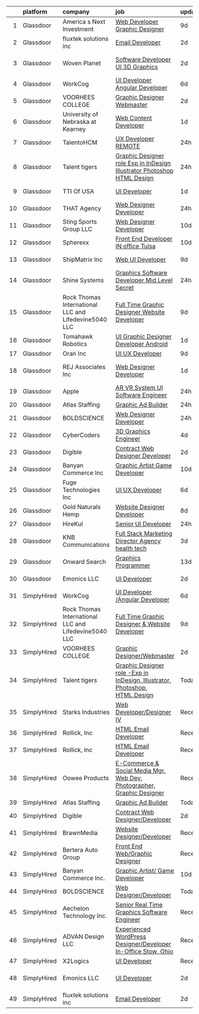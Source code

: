 

|    | platform    | company                                              | job                                                                                                                                                                                                                                                                                                                                                                                                                                                                                                                                                                                                                                                                                                                                                                                                                                                                                                                                                                                                                                                                                                                                                                                                                                                                                                                                                                                     | update_time   | location                  |
|---:|:------------|:-----------------------------------------------------|:----------------------------------------------------------------------------------------------------------------------------------------------------------------------------------------------------------------------------------------------------------------------------------------------------------------------------------------------------------------------------------------------------------------------------------------------------------------------------------------------------------------------------------------------------------------------------------------------------------------------------------------------------------------------------------------------------------------------------------------------------------------------------------------------------------------------------------------------------------------------------------------------------------------------------------------------------------------------------------------------------------------------------------------------------------------------------------------------------------------------------------------------------------------------------------------------------------------------------------------------------------------------------------------------------------------------------------------------------------------------------------------|:--------------|:--------------------------|
|  1 | Glassdoor   | America s Next Investment                            | [Web Developer Graphic Designer](https://www.glassdoor.com/partner/jobListing.htm?pos=130&ao=1136043&s=58&guid=00000181dc961096bb8f85191fb25c07&src=GD_JOB_AD&t=SR&vt=w&ea=1&cs=1_0e9745ac&cb=1657263231625&jobListingId=1007969052362&jrtk=3-0-1g7e9c463jrr7801-1g7e9c46m209q000-15293c02f9839a60-)                                                                                                                                                                                                                                                                                                                                                                                                                                                                                                                                                                                                                                                                                                                                                                                                                                                                                                                                                                                                                                                                                    | 9d            | Woodland Hills, CA        |
|  2 | Glassdoor   | fluxtek solutions inc                                | [Email Developer](https://www.glassdoor.com/partner/jobListing.htm?pos=113&ao=1136043&s=58&guid=00000181dc961096bb8f85191fb25c07&src=GD_JOB_AD&t=SR&vt=w&ea=1&cs=1_2e382cf7&cb=1657263231624&jobListingId=1007984862555&jrtk=3-0-1g7e9c463jrr7801-1g7e9c46m209q000-1c6e3ef8f3a17f53-)                                                                                                                                                                                                                                                                                                                                                                                                                                                                                                                                                                                                                                                                                                                                                                                                                                                                                                                                                                                                                                                                                                   | 2d            | Remote                    |
|  3 | Glassdoor   | Woven Planet                                         | [Software Developer  UI 3D Graphics ](https://www.glassdoor.com/partner/jobListing.htm?pos=104&ao=1110586&s=58&guid=00000181dc961096bb8f85191fb25c07&src=GD_JOB_AD&t=SR&vt=w&ea=1&cs=1_741bcfe8&cb=1657263231623&jobListingId=1007986416991&cpc=009A9C8147DF705D&jrtk=3-0-1g7e9c463jrr7801-1g7e9c46m209q000-45e24007f5f1396f--6NYlbfkN0DSgjPPcnEdvoK3uuxfISLALE6pB1FR7YSHOr_tSg5_QCn410VK5Ds4sai37YL-FnFSoIZqvE9RVYgU4zL2mlfJ_uFXv9xCsapT1JUXc56Sf65AsmN7g1lfrJd60L6aU9d3gZIf_D8CIwL1yA069_Fo_jYKHls2jd_9vSYBSvU59-ydQFe80vLvJmedMAnpaEIIlMx8OKZifPVLsbteqAa2JypQEopaalkeQEz8SXsq6nDUwMHy_aNWf_89iCJi4IxxIrp-gTRbADNZZR-xVaUK1grxgZa3yYvGubxcP32J-n7gbVrIL0pi5H2jSB3w9nkpQXqqhIYgxKg0WPBOR0UJ-3mkGiMX8zOpg_vep8EqucnPUE-QdI4cJGI8EDKp1iEJGLpKepHjxrGn3LK4yigQR0sIMRDZ2gWqx4C-LL9vClKw-6cXGTpmmrtyWuHGtpa1-0L-tSTM93PCiO8Eu_80Gl9BLj8KB_SRTAz3vInki38lww5xx9YNGSmza4EY1wusXy3zixF-7njKyVePGfjHTzMPPM9HjIkbL66M9Vt1TmDOnLgs1Uq1ge7ld4EvwDFNsqdAK3wekA%3D%3D)                                                                                                                                                                                                                                                                                                                                                                                                                              | 2d            | San Francisco, CA         |
|  4 | Glassdoor   | WorkCog                                              | [UI Developer  Angular Developer](https://www.glassdoor.com/partner/jobListing.htm?pos=118&ao=1136043&s=58&guid=00000181dc961096bb8f85191fb25c07&src=GD_JOB_AD&t=SR&vt=w&ea=1&cs=1_283d000f&cb=1657263231624&jobListingId=1007977643504&jrtk=3-0-1g7e9c463jrr7801-1g7e9c46m209q000-2ad74ce8e4763187-)                                                                                                                                                                                                                                                                                                                                                                                                                                                                                                                                                                                                                                                                                                                                                                                                                                                                                                                                                                                                                                                                                   | 6d            | New York, NY              |
|  5 | Glassdoor   | VOORHEES COLLEGE                                     | [Graphic Designer Webmaster](https://www.glassdoor.com/partner/jobListing.htm?pos=124&ao=1136043&s=58&guid=00000181dc961096bb8f85191fb25c07&src=GD_JOB_AD&t=SR&vt=w&ea=1&cs=1_1746b8df&cb=1657263231624&jobListingId=1007984893908&jrtk=3-0-1g7e9c463jrr7801-1g7e9c46m209q000-1f7432b2462905d6-)                                                                                                                                                                                                                                                                                                                                                                                                                                                                                                                                                                                                                                                                                                                                                                                                                                                                                                                                                                                                                                                                                        | 2d            | Denmark, SC               |
|  6 | Glassdoor   | University of Nebraska at Kearney                    | [Web Content Developer](https://www.glassdoor.com/partner/jobListing.htm?pos=125&ao=1136043&s=58&guid=00000181dc961096bb8f85191fb25c07&src=GD_JOB_AD&t=SR&vt=w&cs=1_6d2a1b11&cb=1657263231624&jobListingId=1007987205687&jrtk=3-0-1g7e9c463jrr7801-1g7e9c46m209q000-2cb69be1da2357df-)                                                                                                                                                                                                                                                                                                                                                                                                                                                                                                                                                                                                                                                                                                                                                                                                                                                                                                                                                                                                                                                                                                  | 1d            | Kearney, NE               |
|  7 | Glassdoor   | TalentoHCM                                           | [UX Developer   REMOTE](https://www.glassdoor.com/partner/jobListing.htm?pos=110&ao=1110586&s=58&guid=00000181dc961096bb8f85191fb25c07&src=GD_JOB_AD&t=SR&vt=w&ea=1&cs=1_a9de4a9f&cb=1657263231624&jobListingId=1007990640377&cpc=47CFDC01B3F81FAC&jrtk=3-0-1g7e9c463jrr7801-1g7e9c46m209q000-69e601a1d98ac21e--6NYlbfkN0C_SycDmnNWjSnOfNojf-KZh-yXpPzkmZZ6wpMZhR9zB5dLKAJ7UQnWo9NBJTHUaTPuSHqOCgApo8QdfvrvjzZn0SI-ozTqJGpGWm-40dkSe3zrAjRr0NeVOoRed2eJOzPg5ROAdxliPxET-QtF9Q93RXmpYHYavfyElHgpJ9HOeOB8uFIsQf0hj31GngLtuonB5FPat4wKRIY2zvHDGo7PzWSz1UaJoABKDQQ5OzKzrO593_sUK0WHdB7Pihr_QnwShJqNmu0NNFHgs7EtSJ_nY99JAXNknq4CvAWiuDtr5URHW8svbKAkoNO0GSAY7hwl5EGg9-mgG8ML-OwWsj35efNCcgl4KiyTw02xOqTXUYnumsK_yorUBZxS2ApfxeXhNhYvAAbuvivVYFIpv5KeKWELmLKP5ff-VYrm4o6YvZ5TJm6R2SdR_v_6XgmOylp1TMiN8_jORGf8zJrIXP4XY-76cRgJhtrQh7qPYewc1Bkj5l7Zu5XfmHgBFTr9uMmaTVscMn8-9-tVHm59J9_c1iRkhxhV6QQ0jcRy7Y2kvorGIv9K03Tkdrvu_99D4DT0-awo0bH_CuGh3-oQYiOnhEKS8bZ3puw%3D)                                                                                                                                                                                                                                                                                                                                                                                                                          | 24h           | Tysons Corner, VA         |
|  8 | Glassdoor   | Talent tigers                                        | [Graphic Designer role  Exp in InDesign  Illustrator  Photoshop  HTML Design](https://www.glassdoor.com/partner/jobListing.htm?pos=121&ao=1136043&s=58&guid=00000181dc961096bb8f85191fb25c07&src=GD_JOB_AD&t=SR&vt=w&ea=1&cs=1_2c7e8ff9&cb=1657263231624&jobListingId=1007990134344&jrtk=3-0-1g7e9c463jrr7801-1g7e9c46m209q000-50063685c46a7384-)                                                                                                                                                                                                                                                                                                                                                                                                                                                                                                                                                                                                                                                                                                                                                                                                                                                                                                                                                                                                                                       | 24h           | New York, NY              |
|  9 | Glassdoor   | TTI Of USA                                           | [UI Developer](https://www.glassdoor.com/partner/jobListing.htm?pos=119&ao=1136043&s=58&guid=00000181dc961096bb8f85191fb25c07&src=GD_JOB_AD&t=SR&vt=w&ea=1&cs=1_af526983&cb=1657263231624&jobListingId=1007987941680&jrtk=3-0-1g7e9c463jrr7801-1g7e9c46m209q000-f004cfedb30791a0-)                                                                                                                                                                                                                                                                                                                                                                                                                                                                                                                                                                                                                                                                                                                                                                                                                                                                                                                                                                                                                                                                                                      | 1d            | New York, NY              |
| 10 | Glassdoor   | THAT Agency                                          | [Web Designer Developer](https://www.glassdoor.com/partner/jobListing.htm?pos=106&ao=1110586&s=58&guid=00000181dc961096bb8f85191fb25c07&src=GD_JOB_AD&t=SR&vt=w&ea=1&cs=1_668dba20&cb=1657263231623&jobListingId=1007990020797&cpc=9C2286EA3771AAF6&jrtk=3-0-1g7e9c463jrr7801-1g7e9c46m209q000-0c50c41ba30ab75e--6NYlbfkN0CNPXhQHeQmpFLG1zbnVry6FDwS6k36Zx3mOturxRE7VTwd-PHBCgegvK6MSUCpLPNO5VeDiSWy4Jg_X4vF36py9cvxKfHCa3YoYBIzWKw3WHI5I-J9NyizVTVDg5tcklXjn-A-4m5usbuY75GunOoLcnQEC6itfPuGb4uBUW9zcmWdS5i-3rDgLi_VQXhNEa8VGOA9_x1t5aJ0ZvdVmBJ71N-DwTAbIefEc8-wO8wnZLaN25hgp2wm152ONy8p5mA5HzpFdMU9GLXbYClwZzizcp5GRwd6VtuodGJFh7CV5QGHlJZCm2gNv63WXUxiOzyFgL9oh1Uve5d6Bc9DmIclDKMc5pJFi8jUzRk1VAIqht01c_5tszU1xCDjRhKCEC31LQ9iOK3IeV7MBASH0yKqIAji4f9sPgAQdLuNSLzIa-yRvihoSBNaV2U2fmgH0ewnsBJplQ8BlJzmgioBQ6WS5GKNZBbMJiDF1cn9BIJ4B6utlKmIvFq6BafcPA1Hlcg%3D)                                                                                                                                                                                                                                                                                                                                                                                                                                                                                                                         | 24h           | West Palm Beach, FL       |
| 11 | Glassdoor   | Sting Sports Group  LLC                              | [Web Designer Developer](https://www.glassdoor.com/partner/jobListing.htm?pos=129&ao=1136043&s=58&guid=00000181dc961096bb8f85191fb25c07&src=GD_JOB_AD&t=SR&vt=w&ea=1&cs=1_cd1ef729&cb=1657263231625&jobListingId=1007965945473&jrtk=3-0-1g7e9c463jrr7801-1g7e9c46m209q000-7aa6ed2c7a1666f9-)                                                                                                                                                                                                                                                                                                                                                                                                                                                                                                                                                                                                                                                                                                                                                                                                                                                                                                                                                                                                                                                                                            | 10d           | Addison, TX               |
| 12 | Glassdoor   | Spherexx                                             | [Front End Developer  IN office Tulsa ](https://www.glassdoor.com/partner/jobListing.htm?pos=105&ao=1110586&s=58&guid=00000181dc961096bb8f85191fb25c07&src=GD_JOB_AD&t=SR&vt=w&ea=1&cs=1_deae4a80&cb=1657263231623&jobListingId=1007967703895&cpc=BFE8C4BF51BDD557&jrtk=3-0-1g7e9c463jrr7801-1g7e9c46m209q000-5d316a317d99e572--6NYlbfkN0Ar-b2sXLjCP4QY-szYbWhNBx72unLQTg-omuslU3R7RiSpzM09c9Orffht-Gj-hnH_uTkfT51HQvYcLvXpnkArRfp0bPsP2LI5SsPyTMU-g-jlq0rLNG2PNa85R8osYqJV8ne3JWbfOEqCHmeQXuVLEv3uyCJ9x5vuz5BzQb5vs-2StGOZXrMMAaqkqFlZrxJqlHy-veCVmW9Dm9KkSn4GVdYESHKMsNlzbE8BgIsjDosOAL4S8-WmUxKHg53d1--lq4KhlTq-6vNWLcxnLwDev2VFsNlCfSQp2jzXrkXCKS0k4Y6awR6RTNGXRXtMNY0fCpUrvIn7VuAkerLKAg9CIuBA9Jx0XfN5RvDolVfjCEaSQdS49WjLAtABjkWqVEfJgvGQ_zFtH1JuXsc_eSWCnsIaCn5tuJ2L8ojK-ZZm19kx2Gzl7wBUz4TmQ-5SLVBTz-U-IVAmw4eRI1PMgztTQJQwot9sSdfoG4KzJuDbx_0iWSL4Lie8_viC7CoDX6O_WuuSaAOP5s4n9wQ6le5JCnD3LQMALH-sbRWogvEybW_an17aOre9eep01swIg5HSmK93_GjOrUBavVO-5UVcjZKgci2BKk161MoDFEz-XuHfcsbt8rminGU0FM_g1N9gyIHkQDmmMY_qlT7vZia1wRbUNZWKX3p1Bf4D9_JobDYrSVqw9LO2Ynl8DdugJS2a7ZlzEKoDWWnJymFBzaVLtnDxlgpigYAQKq6LS4-O0pnJ6Pt4j7FqWJmGDpJ9oO-WbG7yE1JX4Paz9hJbx6E8)                                                                                                                                                                                                                        | 10d           | Tulsa, OK                 |
| 13 | Glassdoor   | ShipMatrix  Inc                                      | [Web UI Developer](https://www.glassdoor.com/partner/jobListing.htm?pos=103&ao=1110586&s=58&guid=00000181dc961096bb8f85191fb25c07&src=GD_JOB_AD&t=SR&vt=w&ea=1&cs=1_b025a012&cb=1657263231622&jobListingId=1007968870254&cpc=DFCAFF9DFE7B86C3&jrtk=3-0-1g7e9c463jrr7801-1g7e9c46m209q000-924fb4dbaa3a8d03--6NYlbfkN0DfhRLDY5E7BVY3xhBTAobuSaZ3WR2SqAJ-w4NHeQGDZ5-qCH-7Fb5kOPeKnefxrBeEmjDoS5MqNCKV-VhCLRI1Y92tyhK2mKbJ04gWByCnTafV7yeEquKDKhIw4VEaidx6yw2PFVd1L8vwKVhg-shhE8QKY7wcez-PsV6cmZwn60eQrpiq-g_sSGWqnYZNn_ku-CEoDJnxsfhI7ME_lRxBjd6dZzcf6ytwTFLDbZrADGKYri3SpR0tkOWyYep0N_uqYltSdi8ZJAexE59pgtguYMXMUlT6MiA1qSUwqK15LFQmcl24Dlabx3qCQkuR3W6undbHGta-5g8uSk-wyt12OVJ2606gafuNMN-xWRdp1i4iBwSihxfsgiPAPg07GYjbXu2XoF9l8gdxwNr6XXEqJIN_3l2K5YMIXC38aD5u37ZkpxOukXbdsCiTlBGYgSi-uUoEgmcp5zn8B9L4TJcEe9STCKFsWLth-g56yuvvRytM4KqA85bPnkzAfrdgNC8%3D)                                                                                                                                                                                                                                                                                                                                                                                                                                                                                                                               | 9d            | Cranberry Twp, PA         |
| 14 | Glassdoor   | Shine Systems                                        | [Graphics Software Developer  Mid Level   Secret ](https://www.glassdoor.com/partner/jobListing.htm?pos=127&ao=1136043&s=58&guid=00000181dc961096bb8f85191fb25c07&src=GD_JOB_AD&t=SR&vt=w&cs=1_193d7979&cb=1657263231624&jobListingId=1007991168901&jrtk=3-0-1g7e9c463jrr7801-1g7e9c46m209q000-8b16fb561dcdfd87-)                                                                                                                                                                                                                                                                                                                                                                                                                                                                                                                                                                                                                                                                                                                                                                                                                                                                                                                                                                                                                                                                       | 24h           | Bethesda, MD              |
| 15 | Glassdoor   | Rock Thomas International LLC and Lifedevine5040 LLC | [Full Time Graphic Designer   Website Developer](https://www.glassdoor.com/partner/jobListing.htm?pos=116&ao=1136043&s=58&guid=00000181dc961096bb8f85191fb25c07&src=GD_JOB_AD&t=SR&vt=w&ea=1&cs=1_95661ee0&cb=1657263231624&jobListingId=1007969293875&jrtk=3-0-1g7e9c463jrr7801-1g7e9c46m209q000-fd15af229bac0b59-)                                                                                                                                                                                                                                                                                                                                                                                                                                                                                                                                                                                                                                                                                                                                                                                                                                                                                                                                                                                                                                                                    | 9d            | Phoenix, AZ               |
| 16 | Glassdoor   | Tomahawk Robotics                                    | [UI Graphic Designer   Developer   Android](https://www.glassdoor.com/partner/jobListing.htm?pos=123&ao=1136043&s=58&guid=00000181dc961096bb8f85191fb25c07&src=GD_JOB_AD&t=SR&vt=w&cs=1_96041fb5&cb=1657263231624&jobListingId=1007987909615&jrtk=3-0-1g7e9c463jrr7801-1g7e9c46m209q000-c34eabe0f6683d95-)                                                                                                                                                                                                                                                                                                                                                                                                                                                                                                                                                                                                                                                                                                                                                                                                                                                                                                                                                                                                                                                                              | 1d            | Melbourne, FL             |
| 17 | Glassdoor   | Oran Inc                                             | [UI UX Developer](https://www.glassdoor.com/partner/jobListing.htm?pos=128&ao=1136043&s=58&guid=00000181dc961096bb8f85191fb25c07&src=GD_JOB_AD&t=SR&vt=w&ea=1&cs=1_16b0c85a&cb=1657263231624&jobListingId=1007968707326&jrtk=3-0-1g7e9c463jrr7801-1g7e9c46m209q000-eb787d74f9429648-)                                                                                                                                                                                                                                                                                                                                                                                                                                                                                                                                                                                                                                                                                                                                                                                                                                                                                                                                                                                                                                                                                                   | 9d            | Remote                    |
| 18 | Glassdoor   | REJ   Associates  Inc                                | [Web Designer Developer](https://www.glassdoor.com/partner/jobListing.htm?pos=107&ao=1110586&s=58&guid=00000181dc961096bb8f85191fb25c07&src=GD_JOB_AD&t=SR&vt=w&ea=1&cs=1_e0c42f58&cb=1657263231623&jobListingId=1007988000128&cpc=FA84DF7EA1EC2398&jrtk=3-0-1g7e9c463jrr7801-1g7e9c46m209q000-052e4508faa82851--6NYlbfkN0AF_bfm7gzr-f4HtFIOaurJ6VoJjpjfwwjpbPTStdJTja__rm5RFnvmIqP4IgP5Pe_UU-mMrW9psE_3WYuQ8Ej17TjZ_ZnA4Ef1kqQtaP5Yhw0aYQ7OXMBUsZ5R6ikwFO_ZxKqfT8jnjqHckvi7M8tWk6QVmuJpZbrDpHBnb4jmRTPIj_Jz4SB2dieVRmJsAOkanU-w_akgvXWjb6jecSLpgNNrnbLeJC1YZ4jnsqnIRFIFzpKEqV8i_f_zmMMJ-MCkR6AbcV_yzhQBV5TiR1uCighlmFuAqcBUG3GWpLyUZOLv0J0q2wfgSst55avNAHsMvsDbn2P1TYiT3qdpOo7hX4tpSfTbVr4BcoUNTNhY-js6qOh6xloPAeYmG7313kJBH5vlEHR7Q_o10dKA3rl-tBAUb8pTzLhubq__gVkDWQY8Wfd195OIDdK1GEKWGt6clWbzMADmmW1MEkYXctTJEl2MNInpX0EMQvNzol_rddSvim0usvLNYqmJ_PRiu_M%3D)                                                                                                                                                                                                                                                                                                                                                                                                                                                                                                                         | 1d            | Fort Meade, MD            |
| 19 | Glassdoor   | Apple                                                | [AR VR System UI Software Engineer](https://www.glassdoor.com/partner/jobListing.htm?pos=111&ao=1110586&s=58&guid=00000181dc961096bb8f85191fb25c07&src=GD_JOB_AD&t=SR&vt=w&cs=1_15f96b65&cb=1657263231623&jobListingId=1007991589296&cpc=8795CF9063CD573D&jrtk=3-0-1g7e9c463jrr7801-1g7e9c46m209q000-652991a7179cb0de--6NYlbfkN0BvKrLyj5gPmtZO9T8euul8TCxuuKNOtzRJOomxnwSEodTz2Bc-sPZlbtkML8D-m4o5erAmOVVvl3jp6Lwco6ZMzyxtnbkZXt95sO1uCAxOjAKo55iJsFeZcr0FwFaEe0LUYuFp1JsQ9gVUVVR1ezUuEFK6c9ug_jJECZdzrMv-FK5pz4wIEC0Ssl3FqtBTefe_1--bgBRHINrnzyu4GabHBOfqKIAHYiDddD22wKvIC4MgC1k3RgP5f3uR2YGRlha5X9C4rCYsWd1R4_102NXu0qMpTSwURZpNItuHyhq6KMojvhqByHwt3xKUWMTO_VK2RIywRCMGoD_cpp3uGFbJmaGy3L0GCPbuaxpF5HzAoxeIA0Agvnp9WJxoGQuro4wbYYjzt3hv8SxxGy4l56ZBA1aVzvms4dIcm6yYH1IB-yR8mYRLk5L7Kmie0bb8ICvBu33eBTfSxIrc19PCJBUxDy9Sk_3GoHD2_ehX2kj6ZlS3X4aZ6CQI7_Xkb5aJj0_sxlFoAwl1KpZPrIZfcxrz2VWvVAEhZ1y9UTXpbZKFzFWYa-dsvJvvj7dAqcKLqwr61SWkyKNGhV5QyyukgdrKOCBWhPw5VsTws6VQlfulpk7-GMjTy52ojBaqTkpMay5abOCQ_oGYi4YE4BWo_FUmzaY1VO9tNEutS2XE7TQhQz-Z2RcIXH8tw93xOOCnAaWdCuou5ZWtt3zne_rjPIHKiP384GcqVUZ64Ra4g5T-81tkDE_bMJCqTsAPRwq5acYAWPKigOpM1Ows98LkXA-j01P8lkr_KjZBJshxa0bZaH2iOGzwG-3aSqidNw-xqZpQwrZFWXgQAxvI97I4faomb1ILFvB9-ZuKe6o5WGEq_GoauREfiRv_GifmCE_AcglJYn6CJWJEml9Pd2F38zYcp1oJMPu87IbdvbdHl44S2XUln10HZpsIY0989nJeRNBgkLA6mr0P-QXYXKZyOYm_)                                 | 24h           | Boulder, CO               |
| 20 | Glassdoor   | Atlas Staffing                                       | [Graphic Ad Builder](https://www.glassdoor.com/partner/jobListing.htm?pos=102&ao=1110586&s=58&guid=00000181dc961096bb8f85191fb25c07&src=GD_JOB_AD&t=SR&vt=w&ea=1&cs=1_05a64d35&cb=1657263231622&jobListingId=1007990574758&cpc=39EF89E0C6A5CFA2&jrtk=3-0-1g7e9c463jrr7801-1g7e9c46m209q000-04ee8cc85032513c--6NYlbfkN0CeLFAsULLhH0_ina76aVyMvKfUXDe-XGjHzwH1tIT6X9vXuPQV95L5oS-GN_E2U7b-0CCK9FzCqbZNpjl7u2GLyuRkfHMpnyzx6RB_YOOoyl9PuBG8249fNab2kEnLQI9LI8nosJbJPIuDji53wL4xYQb1bC9y10RxJiLzspbfhBoIYkAT3sV-7S2T9CKxsY6zCSSDWBYqox3x3_9pA0rVRWxq_27ysIkTDGCqYKariQjcAuA28zxe32X23lDnxrmWKiR1fBWhIfiQwdwsO0e7PJ-W1F5xWidMMA9xliIf39vWsta2ZSLblWCJzQ9AurIcqseHUE5K9xzwr8oIEJPQUzG-j0JsPTUICGxQCcCfRSxuUu51KHMGpapTRB2F685BI4myNR2uSA5_qTgFz49mPE1pesxYAA9IwmhxyL9u7gkKxzEzLNjdCZ1LvtvFSsZuyLLb7ASEl-duGOW-yS7cbtsISVWTLo_0FJK4YDiHmf-UGMW18oM0HXyntd3iVjakNJoX_e_Af8ELtGdmmYZwfckJ-Rxrpf8%3D)                                                                                                                                                                                                                                                                                                                                                                                                                                                                                             | 24h           | Boise, ID                 |
| 21 | Glassdoor   | BOLDSCIENCE                                          | [Web Designer Developer](https://www.glassdoor.com/partner/jobListing.htm?pos=117&ao=1136043&s=58&guid=00000181dc961096bb8f85191fb25c07&src=GD_JOB_AD&t=SR&vt=w&ea=1&cs=1_4a5e18f3&cb=1657263231624&jobListingId=1007990262833&jrtk=3-0-1g7e9c463jrr7801-1g7e9c46m209q000-9b582723f68ecd53-)                                                                                                                                                                                                                                                                                                                                                                                                                                                                                                                                                                                                                                                                                                                                                                                                                                                                                                                                                                                                                                                                                            | 24h           | Remote                    |
| 22 | Glassdoor   | CyberCoders                                          | [3D Graphics Engineer](https://www.glassdoor.com/partner/jobListing.htm?pos=112&ao=1110586&s=58&guid=00000181dc961096bb8f85191fb25c07&src=GD_JOB_AD&t=SR&vt=w&ea=1&cs=1_16b75258&cb=1657263231624&jobListingId=1007979947791&cpc=451933188B21919D&jrtk=3-0-1g7e9c463jrr7801-1g7e9c46m209q000-e5bbd8f5ecac835e--6NYlbfkN0CpFJQzrgRR8WqXWK1qKKEqALWJw739KlKqr2H-MSI4eoBlI4EFrmor2FYZMP3muM3crcIxY9HAJzc6szcLT7ISUl_hnJF9yTOlM-vLv3EaYi_2NP5n3o_U0Lc3H8g-Roi3fGQHOWmfBtBCkPtlHFUM_0i8nqU8mPTgVHC1Kit_TiQNCfw2-5_ZA_4SFu-ayclXBwFNnxCzi82SghHzJ7PzKmaV3qCmisnNKulfsIXjjNDg7_6v16spBbUm3gO3lCajza9r17iIUfRArix5S6LDbna9OvFExrit9fI6MbqrgjU_lJvKh6gnMZmx0a7U09UqRCDpduITipbdoiCS7DIBbcTDTGAJijR2j262wDtBMHVL_ZDJSEwQrqlRPtvh17GSDoiKtNKAkLf4kTXyds_D70VMnITxD-0jHk-STGE29cc285ssmI7UZ38F7LnJoYl7XbOqQ0T0sOlajAhBl1thfNW5KhXQUbg3U_LQ6gXsrcUiEvKB92mUjlBok_t7EUFV2Nb8GLC4njeE835qw5eD6fbIB5lN0xk90om1OejTPCKgZxJ91XpCZrAm9IUFd9PcjKu0aqbj7zkK4MagYVt29w-nn75piLG-d3ArdO5--AiPdY8iFdiS0KmIMtU5aD3J4cEIojyyQMedjpt7fgMcU4Om2dV0NUhxAehWJ4VQrh26H1XRFCuiI_yGPSrIKPzEbCPIr7M2NBWLC9wHLSKFd1nKPnlMTuefOwSM_l7qH3UPqtZd43c8ntHjsPLQuYIBWgbiTNW2n0UIzxVDMTSgq32ey97rUHdIr615VNSvEEZm_VLCRwpj2I89kq_sBTBkeqCdE1cBHdKin0O2GHXMucdNCIaxal02K4YaP3zsnUWCiOJNRaQPW1agZQhcXB85HpQGhXkWK6XvjSV46klJS16yq7DFkoNr9iDNu2RUBx3_FFGbBMRES7zvi2jQj5P9W6JcMM-NowkaGVRoeUHRSRsiXDkdQebaJQ3V6wK0Fw%3D%3D)             | 4d            | Redwood City, CA          |
| 23 | Glassdoor   | Digible                                              | [Contract Web Designer Developer](https://www.glassdoor.com/partner/jobListing.htm?pos=122&ao=1136043&s=58&guid=00000181dc961096bb8f85191fb25c07&src=GD_JOB_AD&t=SR&vt=w&ea=1&cs=1_e65b328a&cb=1657263231624&jobListingId=1007986118313&jrtk=3-0-1g7e9c463jrr7801-1g7e9c46m209q000-e318e2dbc3f9b5b6-)                                                                                                                                                                                                                                                                                                                                                                                                                                                                                                                                                                                                                                                                                                                                                                                                                                                                                                                                                                                                                                                                                   | 2d            | Denver, CO                |
| 24 | Glassdoor   | Banyan Commerce Inc                                  | [Graphic Artist  Game Developer](https://www.glassdoor.com/partner/jobListing.htm?pos=101&ao=1110586&s=58&guid=00000181dc961096bb8f85191fb25c07&src=GD_JOB_AD&t=SR&vt=w&ea=1&cs=1_a0112084&cb=1657263231622&jobListingId=1007966212509&cpc=320F474EFE2ECF9F&jrtk=3-0-1g7e9c463jrr7801-1g7e9c46m209q000-197112c6e9a1d03a--6NYlbfkN0AJ9YajiwAf1_6xm8q8dI6Igxc08os5d78_r09uaRSAcwDDgENtzZlxIlgk5fZjk8b79_cvS0WPZXWA0PDif8QNjHVJWJ1bgmPXMRZRJN5Fx6aA07oco2YrbnfK_Y3t74HhDjPSMiooXeCJjtqQHEKI3sRU6U3ANILjFi8teRAqs0OBy6B1j9HqNJYR5DHVCQ9541QsKRUAwT97OWuKeckHdgRc3kFYnlp2AAY0cE6BfedH4BMslovc2rRA2Jr5bHv-Lu1h2JtGGKT3Y1kDiGloUs3UUWhP-AFBxxDq_GUuhzDMceN0la1u7l89dN0ExfADUnf-X2aRBDkGpSKduDJSdsqZq9UwqdwSEF8T_ycRVW79z7J2lZm2JWOH3_LfvMc-1FrdzSJxN0xDP4D12Axzc7xP4nQJg2yHCd0ns897IUc97McWrJA44jTE00phIiZ4qGvoYJqRG6K77TfaQ0MNHGgAgnmndMWLJE2bl3wtpjObk8K2_8fCaxq1l-kg-Y7hphL7dAYL1w%3D%3D)                                                                                                                                                                                                                                                                                                                                                                                                                                                                                                   | 10d           | Pompano Beach, FL         |
| 25 | Glassdoor   | Fuge Technologies Inc                                | [UI UX Developer](https://www.glassdoor.com/partner/jobListing.htm?pos=126&ao=1136043&s=58&guid=00000181dc961096bb8f85191fb25c07&src=GD_JOB_AD&t=SR&vt=w&ea=1&cs=1_231aeb69&cb=1657263231624&jobListingId=1007977642679&jrtk=3-0-1g7e9c463jrr7801-1g7e9c46m209q000-49eb5da0f6f6440e-)                                                                                                                                                                                                                                                                                                                                                                                                                                                                                                                                                                                                                                                                                                                                                                                                                                                                                                                                                                                                                                                                                                   | 6d            | Remote                    |
| 26 | Glassdoor   | Gold Naturals Hemp                                   | [Website Designer Developer](https://www.glassdoor.com/partner/jobListing.htm?pos=120&ao=1136043&s=58&guid=00000181dc961096bb8f85191fb25c07&src=GD_JOB_AD&t=SR&vt=w&ea=1&cs=1_ff0a2d5f&cb=1657263231624&jobListingId=1007970947546&jrtk=3-0-1g7e9c463jrr7801-1g7e9c46m209q000-d1b3ad55563907bc-)                                                                                                                                                                                                                                                                                                                                                                                                                                                                                                                                                                                                                                                                                                                                                                                                                                                                                                                                                                                                                                                                                        | 8d            | Provo, UT                 |
| 27 | Glassdoor   | HireKul                                              | [Senior UI Developer](https://www.glassdoor.com/partner/jobListing.htm?pos=115&ao=1136043&s=58&guid=00000181dc961096bb8f85191fb25c07&src=GD_JOB_AD&t=SR&vt=w&ea=1&cs=1_601a2201&cb=1657263231624&jobListingId=1007990395177&jrtk=3-0-1g7e9c463jrr7801-1g7e9c46m209q000-d943f9a223884c8e-)                                                                                                                                                                                                                                                                                                                                                                                                                                                                                                                                                                                                                                                                                                                                                                                                                                                                                                                                                                                                                                                                                               | 24h           | Remote                    |
| 28 | Glassdoor   | KNB Communications                                   | [Full Stack Marketing Director  Agency  health tech ](https://www.glassdoor.com/partner/jobListing.htm?pos=108&ao=1110586&s=58&guid=00000181dc961096bb8f85191fb25c07&src=GD_JOB_AD&t=SR&vt=w&ea=1&cs=1_a44f6394&cb=1657263231623&jobListingId=1007982265289&cpc=149B3D5996025BBA&jrtk=3-0-1g7e9c463jrr7801-1g7e9c46m209q000-98404997d34288b4--6NYlbfkN0Bzkuy17zoNwKMVjyusHhR7JNYo3SmelKzW8jp1Pa4Tk8SeJt-khgAHW196h0ERZcC_61O7treXuBvJx9McgJUbbBrqHIU6E6_K_u5qjdwkLd4pKiE724KE-2bMp5JnGQt-NgNhl7kdImvuKKICnfnx3S9uv3c5iqGymorm8lTlK_3i64b6MgiD6dMvihb93ikhlF9onmvf4VZ0SLSvlB02BAMvEscXzaAWqwhTNulXux9JCV3ZeH_ifODrCKvPKU8rK5xhmvcD5XKrIv3Ol4q77D77KvwQQQNd4JARJ5QZ3iAA05HQ3ZzcnMAp-W8Itobp6dzOSWA2QQYGJK26sGXkMkZ4ndSyFNCSOObsFmrID0lCv5Us-gbK5IHFOgWH2b7-xAZn7y_Wo6_XWT7ywEORRR-wezJjW7B-cUaho5H8CTbcC1D_1RCL-WbLBcdzziAnN7mvzUowWA92YnVqKcsKQpFud1I9hHW-9oXbPoX5zqOBaB9wcsg7EhZPXEbSuyfz9GoMolOBSIIzAP3YL2qMonRJ_f7QzpU%3D)                                                                                                                                                                                                                                                                                                                                                                                                                                                            | 3d            | Remote                    |
| 29 | Glassdoor   | Onward Search                                        | [Graphics Programmer](https://www.glassdoor.com/partner/jobListing.htm?pos=109&ao=1110586&s=58&guid=00000181dc961096bb8f85191fb25c07&src=GD_JOB_AD&t=SR&vt=w&cs=1_e7555bef&cb=1657263231623&jobListingId=1007961833786&cpc=42BEC95245890617&jrtk=3-0-1g7e9c463jrr7801-1g7e9c46m209q000-c2dcf8a101e8b9df--6NYlbfkN0B7YoEZZ2QAGDyEGGmBPAUWSHc1Mt3sMCn9FehKcWA3w8FH2hNAUDUUAF3DNhQFSEieJWiITkYJOifaIcpHk7MQLRqmDVTnhpcUBguClD5dEdybEkx8bFxqaQt_nqvf8vQFBdGhwwPdYQo2URAdZKNnKkDanpFjmSQFlkvXohVAvlKXKlb3RmY_Z6LnFKhwqPY7xq2KhILBwQfEfWmIqhRfMR87zPoG-u7hKYIOm_VaaEQ8_Jf8Q_J8rLtPPSK8MBGDr0oUBX48kuI2uhChYqjnYe8KDVhqdR_MvztkV0CKrMGsVBQPOf_QkcHK_3T0siVqKzx7rkCxVGqbcLPI8nLASfZgGbecIM0vx8s-79xBGak6p5wA-LTk7OCWjk8624LYCskJ0c3fennwdV9UiEzIxX8y9-ko4w1eiUwyTx2ZqLf2lxu4jZGkjy0qXgcv01B-z8AlZ4EV8sgONh35YI5qgbr9sOrbBK87FFx9CLwoVXYKOQPIN_Wa6nt1trovT1sgPIHW1AyWDxzLGgSnKwBhtwWZ16ApEEOc37pm2fiIyCGyhjBnD3nlEWKRF3bAT6IhdDm4_5LmFVazG7voOmUjmMC4liRWH5kOycGbVuGm7CWkW6LFfYiTEoTifnD4jfD6xQ4XOJwnKU7Bex7swcyLEiBI63CaGgZe0zhVB9MwNi_oMbUWwyo7GdlgPA3pX4VFOizIwDJi9DtX5Gm4xLgeDandLTOEVIBdRTTu_XV_wS2mWjrNMjs6zY9fLNKpuz-iiM4nwSEk6nnBZs3jYEffPJ9Z5w9nfBcsejyH1Yr3sHR93y-0ueajr1ScVNibZUj90f6uzK2k_MA0-UGHoUEvnqDa3m04Ncdg_EsdS0FET5kXDGlP3zsMv9Elj0vL_VgECzBPhI_Ccf6vcnSOLxJY1N1fZZKWSslUaZSNLvQCz4mJOYOoBbl47_9PFFrk0m_flHe8B5FaL8pMBfJryKZP1hyq6C9F_4_hEtNK-XKPdliB2tqtGN8_rin_30wDEEk%3D) | 13d           | Seattle, WA               |
| 30 | Glassdoor   | Emonics LLC                                          | [UI Developer](https://www.glassdoor.com/partner/jobListing.htm?pos=114&ao=1136043&s=58&guid=00000181dc961096bb8f85191fb25c07&src=GD_JOB_AD&t=SR&vt=w&ea=1&cs=1_fe4c6ba9&cb=1657263231624&jobListingId=1007985021314&jrtk=3-0-1g7e9c463jrr7801-1g7e9c46m209q000-f92cdf06e8bb91ed-)                                                                                                                                                                                                                                                                                                                                                                                                                                                                                                                                                                                                                                                                                                                                                                                                                                                                                                                                                                                                                                                                                                      | 2d            | Ohio City, OH             |
| 31 | SimplyHired | WorkCog                                              | [UI Developer /Angular Developer](https://www.simplyhired.com/job/vj8z_wHinTeNu9dF8lPuIpavwoCBzg72Ku2FwijDTuzwaNMHw3DYHg?q=graphic+developer)                                                                                                                                                                                                                                                                                                                                                                                                                                                                                                                                                                                                                                                                                                                                                                                                                                                                                                                                                                                                                                                                                                                                                                                                                                           | 6d            | New York, NY              |
| 32 | SimplyHired | Rock Thomas International LLC and Lifedevine5040 LLC | [Full Time Graphic Designer & Website Developer](https://www.simplyhired.com/job/Vb3fDQ7-qsZn7_2XacWsaomusZQ-m7PW2-kDmu9m99nclW5rEX1XWA?q=graphic+developer)                                                                                                                                                                                                                                                                                                                                                                                                                                                                                                                                                                                                                                                                                                                                                                                                                                                                                                                                                                                                                                                                                                                                                                                                                            | 9d            | Phoenix, AZ               |
| 33 | SimplyHired | VOORHEES COLLEGE                                     | [Graphic Designer/Webmaster](https://www.simplyhired.com/job/2g0Nv9s1E8UHo4r8tAvfJ0ANU4QYe9I71BLdoyEootOLlTIGARzczw?q=graphic+developer)                                                                                                                                                                                                                                                                                                                                                                                                                                                                                                                                                                                                                                                                                                                                                                                                                                                                                                                                                                                                                                                                                                                                                                                                                                                | 2d            | Denmark, SC               |
| 34 | SimplyHired | Talent tigers                                        | [Graphic Designer role -Exp in InDesign, Illustrator, Photoshop, HTML,Design](https://www.simplyhired.com/job/rIGB4xdtvjsUYkLz5dUMaeBsIbMN35KSHe3DJOfR-ueTpZS1VPoYvA?q=graphic+developer)                                                                                                                                                                                                                                                                                                                                                                                                                                                                                                                                                                                                                                                                                                                                                                                                                                                                                                                                                                                                                                                                                                                                                                                               | Today         | New York, NY              |
| 35 | SimplyHired | Starks Industries                                    | [Web Developer/Designer IV](https://www.simplyhired.com/job/vwhPNku0cKkUXbbuU06yZY-98ICaBtRjNSHScXCdJ9QyOwm4NCHsKQ?q=graphic+developer)                                                                                                                                                                                                                                                                                                                                                                                                                                                                                                                                                                                                                                                                                                                                                                                                                                                                                                                                                                                                                                                                                                                                                                                                                                                 | Recently      | Essex, MD                 |
| 36 | SimplyHired | Rollick, Inc                                         | [HTML Email Developer](https://www.simplyhired.com/job/XOBvr-FPlcbrKDU6fwn7cySQFiXUBT59WK26gB6UhBDl1ROl_YjQ4g?q=graphic+developer)                                                                                                                                                                                                                                                                                                                                                                                                                                                                                                                                                                                                                                                                                                                                                                                                                                                                                                                                                                                                                                                                                                                                                                                                                                                      | Recently      | Remote                    |
| 37 | SimplyHired | Rollick, Inc                                         | [HTML Email Developer](https://www.simplyhired.com/job/XOBvr-FPlcbrKDU6fwn7cySQFiXUBT59WK26gB6UhBDl1ROl_YjQ4g?q=graphic+developer)                                                                                                                                                                                                                                                                                                                                                                                                                                                                                                                                                                                                                                                                                                                                                                                                                                                                                                                                                                                                                                                                                                                                                                                                                                                      | Recently      | Remote                    |
| 38 | SimplyHired | Oowee Products                                       | [E-Commerce & Social Media Mgr. Web Dev, Photographer, Graphic Designer](https://www.simplyhired.com/job/3qpuqCjiRcb5WhyeXxqV4lYqFribAjj61_QfSogf_GIDgtbVw-lYjw?q=graphic+developer)                                                                                                                                                                                                                                                                                                                                                                                                                                                                                                                                                                                                                                                                                                                                                                                                                                                                                                                                                                                                                                                                                                                                                                                                    | Recently      | Asheville, NC             |
| 39 | SimplyHired | Atlas Staffing                                       | [Graphic Ad Builder](https://www.simplyhired.com/job/mI5rRaCey6QEQ95MP2jgYaqMQbqbCdMG2BBgtCf3tITCcbQlxT6jYg?q=graphic+developer)                                                                                                                                                                                                                                                                                                                                                                                                                                                                                                                                                                                                                                                                                                                                                                                                                                                                                                                                                                                                                                                                                                                                                                                                                                                        | Today         | Boise, ID                 |
| 40 | SimplyHired | Digible                                              | [Contract Web Designer/Developer](https://www.simplyhired.com/job/bF2py9lR9BMv4iCJJie43-o65ySHBXHD_ACOkiM693NYK11tVr5apA?q=graphic+developer)                                                                                                                                                                                                                                                                                                                                                                                                                                                                                                                                                                                                                                                                                                                                                                                                                                                                                                                                                                                                                                                                                                                                                                                                                                           | 2d            | Denver, CO                |
| 41 | SimplyHired | BrawnMedia                                           | [Website Designer/Developer](https://www.simplyhired.com/job/78BxKl1R6BpfuVu8Kpk-1cxMOjiHDgxQMPxrbQ5J7eWU9PbYxXCHNA?q=graphic+developer)                                                                                                                                                                                                                                                                                                                                                                                                                                                                                                                                                                                                                                                                                                                                                                                                                                                                                                                                                                                                                                                                                                                                                                                                                                                | Recently      | Albany, NY                |
| 42 | SimplyHired | Bertera Auto Group                                   | [Front End Web/Graphic Designer](https://www.simplyhired.com/job/UoHmf3PWPUcvpeJJyeUWMXOyfiqSiGnk_um5E1ECAcFdNGzGCiyBzA?q=graphic+developer)                                                                                                                                                                                                                                                                                                                                                                                                                                                                                                                                                                                                                                                                                                                                                                                                                                                                                                                                                                                                                                                                                                                                                                                                                                            | Recently      | West Springfield, MA      |
| 43 | SimplyHired | Banyan Commerce Inc.                                 | [Graphic Artist/ Game Developer](https://www.simplyhired.com/job/VwjyPnwKl6eTP3NKXkqNf1K3VwLfAnQn-BHuTEdmR_MxUbpQm1wp4A?q=graphic+developer)                                                                                                                                                                                                                                                                                                                                                                                                                                                                                                                                                                                                                                                                                                                                                                                                                                                                                                                                                                                                                                                                                                                                                                                                                                            | 10d           | Pompano Beach, FL         |
| 44 | SimplyHired | BOLDSCIENCE                                          | [Web Designer/Developer](https://www.simplyhired.com/job/sYUKzDCC9Ek4JY5njJSAAaDIO08fAnCCvpdH2_8zk4gdZMPFJhsCsw?q=graphic+developer)                                                                                                                                                                                                                                                                                                                                                                                                                                                                                                                                                                                                                                                                                                                                                                                                                                                                                                                                                                                                                                                                                                                                                                                                                                                    | Today         | Remote                    |
| 45 | SimplyHired | Aechelon Technology Inc.                             | [Senior Real Time Graphics Software Engineer](https://www.simplyhired.com/job/rcdIZu0u86YflWDJtkQswNVvTN3B-3L7qF5--HTYfTqZ6vl6sJ-lpA?q=graphic+developer)                                                                                                                                                                                                                                                                                                                                                                                                                                                                                                                                                                                                                                                                                                                                                                                                                                                                                                                                                                                                                                                                                                                                                                                                                               | Recently      | Overland Park, KS         |
| 46 | SimplyHired | ADVAN Design LLC                                     | [Experienced WordPress Designer/Developer In-Office Stow, Ohio](https://www.simplyhired.com/job/RAXqJE_18Km9ztxYeKDpml_cp8y7G9qdid1DGlXOnY9ssPkNluLReA?q=graphic+developer)                                                                                                                                                                                                                                                                                                                                                                                                                                                                                                                                                                                                                                                                                                                                                                                                                                                                                                                                                                                                                                                                                                                                                                                                             | Recently      | Stow, OH                  |
| 47 | SimplyHired | X2Logics                                             | [UI Developer](https://www.simplyhired.com/job/K7e7k8DCr3xU0Za6gglqUSb8upBvvxxXPj9or0Do1zCdHLu7dosWWA?q=graphic+developer)                                                                                                                                                                                                                                                                                                                                                                                                                                                                                                                                                                                                                                                                                                                                                                                                                                                                                                                                                                                                                                                                                                                                                                                                                                                              | Recently      | Remote                    |
| 48 | SimplyHired | Emonics LLC                                          | [UI Developer](https://www.simplyhired.com/job/vOkugMMfBBogMsPX_1mMEr8on_k1wgHZY-AiQEYrlhMDNcV2k8dF7w?q=graphic+developer)                                                                                                                                                                                                                                                                                                                                                                                                                                                                                                                                                                                                                                                                                                                                                                                                                                                                                                                                                                                                                                                                                                                                                                                                                                                              | 2d            | Ohio City, OH +1 location |
| 49 | SimplyHired | fluxtek solutions inc                                | [Email Developer](https://www.simplyhired.com/job/pkfcnbb5TqVGu5LukxKdYgvCDq7FFHHjwMQ_T1ZF3z6z2Fa53GQhZw?q=graphic+developer)                                                                                                                                                                                                                                                                                                                                                                                                                                                                                                                                                                                                                                                                                                                                                                                                                                                                                                                                                                                                                                                                                                                                                                                                                                                           | 2d            | Remote                    |